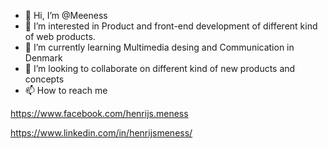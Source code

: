 - 👋 Hi, I’m @Meeness
- 👀 I’m interested in Product and front-end development of different kind of web products.
- 🌱 I’m currently learning Multimedia desing and Communication in Denmark 
- 💞️ I’m looking to collaborate on different kind of new products and concepts
- 📫 How to reach me

https://www.facebook.com/henrijs.meness

https://www.linkedin.com/in/henrijsmeness/

<!---
Meeness/Meeness is a ✨ special ✨ repository because its `README.md` (this file) appears on your GitHub profile.
You can click the Preview link to take a look at your changes.
--->
